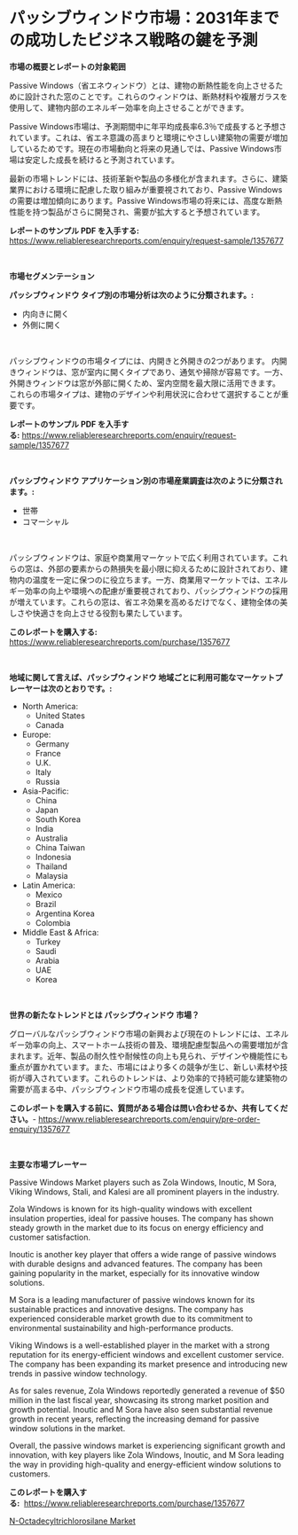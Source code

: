 <p><h1>パッシブウィンドウ市場：2031年までの成功したビジネス戦略の鍵を予測</h1></p><p><strong>市場の概要とレポートの対象範囲</strong></p>
<p><p>Passive Windows（省エネウィンドウ）とは、建物の断熱性能を向上させるために設計された窓のことです。これらのウィンドウは、断熱材料や複層ガラスを使用して、建物内部のエネルギー効率を向上させることができます。</p><p>Passive Windows市場は、予測期間中に年平均成長率6.3％で成長すると予想されています。これは、省エネ意識の高まりと環境にやさしい建築物の需要が増加しているためです。現在の市場動向と将来の見通しでは、Passive Windows市場は安定した成長を続けると予測されています。</p><p>最新の市場トレンドには、技術革新や製品の多様化が含まれます。さらに、建築業界における環境に配慮した取り組みが重要視されており、Passive Windowsの需要は増加傾向にあります。Passive Windows市場の将来には、高度な断熱性能を持つ製品がさらに開発され、需要が拡大すると予想されています。</p></p>
<p><strong>レポートのサンプル PDF を入手する:</strong> <a href="https://www.reliableresearchreports.com/enquiry/request-sample/1357677">https://www.reliableresearchreports.com/enquiry/request-sample/1357677</a></p>
<p>&nbsp;</p>
<p><strong>市場セグメンテーション</strong></p>
<p><strong>パッシブウィンドウ タイプ別の市場分析は次のように分類されます。:</strong></p>
<p><ul><li>内向きに開く</li><li>外側に開く</li></ul></p>
<p>&nbsp;</p>
<p><p>パッシブウィンドウの市場タイプには、内開きと外開きの2つがあります。 内開きウィンドウは、窓が室内に開くタイプであり、通気や掃除が容易です。一方、外開きウィンドウは窓が外部に開くため、室内空間を最大限に活用できます。 これらの市場タイプは、建物のデザインや利用状況に合わせて選択することが重要です。</p></p>
<p><strong>レポートのサンプル PDF を入手する:</strong>&nbsp;<a href="https://www.reliableresearchreports.com/enquiry/request-sample/1357677">https://www.reliableresearchreports.com/enquiry/request-sample/1357677</a></p>
<p>&nbsp;</p>
<p><strong> パッシブウィンドウ アプリケーション別の市場産業調査は次のように分類されます。:</strong></p>
<p><ul><li>世帯</li><li>コマーシャル</li></ul></p>
<p>&nbsp;</p>
<p><p>パッシブウィンドウは、家庭や商業用マーケットで広く利用されています。これらの窓は、外部の要素からの熱損失を最小限に抑えるために設計されており、建物内の温度を一定に保つのに役立ちます。一方、商業用マーケットでは、エネルギー効率の向上や環境への配慮が重要視されており、パッシブウィンドウの採用が増えています。これらの窓は、省エネ効果を高めるだけでなく、建物全体の美しさや快適さを向上させる役割も果たしています。</p></p>
<p><strong>このレポートを購入する:</strong>&nbsp; <a href="https://www.reliableresearchreports.com/purchase/1357677">https://www.reliableresearchreports.com/purchase/1357677</a></p>
<p>&nbsp;</p>
<p><strong>地域に関して言えば、パッシブウィンドウ 地域ごとに利用可能なマーケットプレーヤーは次のとおりです。:</strong></p>
<p><ul>
    <li>
        North America:
        <ul>
            <li>United States</li>
            <li>Canada</li>
        </ul>
    </li>
    <li>
        Europe:
        <ul>
            <li>Germany</li>
            <li>France</li>
            <li>U.K.</li>
            <li>Italy</li>
            <li>Russia</li>
        </ul>
    </li>
    <li>
        Asia-Pacific:
        <ul>
            <li>China</li>
            <li>Japan</li>
            <li>South Korea</li>
            <li>India</li>
            <li>Australia</li>
            <li>China Taiwan</li>
            <li>Indonesia</li>
            <li>Thailand</li>
            <li>Malaysia</li>
        </ul>
    </li>
    <li>
        Latin America:
        <ul>
            <li>Mexico</li>
            <li>Brazil</li>
            <li>Argentina Korea</li>
            <li>Colombia</li>
        </ul>
    </li>
    <li>
        Middle East & Africa:
        <ul>
            <li>Turkey</li>
            <li>Saudi</li>
            <li>Arabia</li>
            <li>UAE</li>
            <li>Korea</li>
        </ul>
    </li>
    </ul></p>
<p>&nbsp;</p>
<p><strong>世界の新たなトレンドとは パッシブウィンドウ 市場？</strong></p>
<p><p>グローバルなパッシブウィンドウ市場の新興および現在のトレンドには、エネルギー効率の向上、スマートホーム技術の普及、環境配慮型製品への需要増加が含まれます。近年、製品の耐久性や耐候性の向上も見られ、デザインや機能性にも重点が置かれています。また、市場にはより多くの競争が生じ、新しい素材や技術が導入されています。これらのトレンドは、より効率的で持続可能な建築物の需要が高まる中、パッシブウィンドウ市場の成長を促進しています。</p></p>
<p><strong>このレポートを購入する前に、質問がある場合は問い合わせるか、共有してください。</strong>- <a href="https://www.reliableresearchreports.com/enquiry/pre-order-enquiry/1357677">https://www.reliableresearchreports.com/enquiry/pre-order-enquiry/1357677</a></p>
<p>&nbsp;</p>
<p><strong>主要な市場プレーヤー</strong></p>
<p><p>Passive Windows Market players such as Zola Windows, Inoutic, M Sora, Viking Windows, Stali, and Kalesi are all prominent players in the industry. </p><p>Zola Windows is known for its high-quality windows with excellent insulation properties, ideal for passive houses. The company has shown steady growth in the market due to its focus on energy efficiency and customer satisfaction.</p><p>Inoutic is another key player that offers a wide range of passive windows with durable designs and advanced features. The company has been gaining popularity in the market, especially for its innovative window solutions.</p><p>M Sora is a leading manufacturer of passive windows known for its sustainable practices and innovative designs. The company has experienced considerable market growth due to its commitment to environmental sustainability and high-performance products.</p><p>Viking Windows is a well-established player in the market with a strong reputation for its energy-efficient windows and excellent customer service. The company has been expanding its market presence and introducing new trends in passive window technology.</p><p>As for sales revenue, Zola Windows reportedly generated a revenue of $50 million in the last fiscal year, showcasing its strong market position and growth potential. Inoutic and M Sora have also seen substantial revenue growth in recent years, reflecting the increasing demand for passive window solutions in the market.</p><p>Overall, the passive windows market is experiencing significant growth and innovation, with key players like Zola Windows, Inoutic, and M Sora leading the way in providing high-quality and energy-efficient window solutions to customers.</p></p>
<p><strong>このレポートを購入する:</strong>&nbsp;&nbsp;<a href="https://www.reliableresearchreports.com/purchase/1357677">https://www.reliableresearchreports.com/purchase/1357677</a></p>
<p><p><a href="https://metal-farmhouse-e95.notion.site/N-Octadecyltrichlorosilane-Market-Provides-a-Comprehensive-Analysis-Including-a-Macro-Overview-of-th-e9d546dc6f9f48dfac1ad18d4e1a0618">N-Octadecyltrichlorosilane Market</a></p></p>